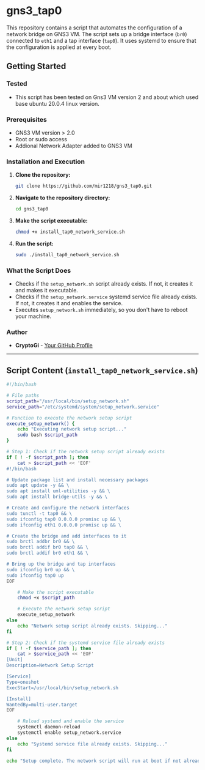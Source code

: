 # gns3_tap0


This repository contains a script that automates the configuration of a network bridge on GNS3 VM. The script sets up a bridge interface (`br0`) connected to `eth1` and a tap interface (`tap0`). It uses systemd to ensure that the configuration is applied at every boot.

## Getting Started


### Tested 
- This script has been tested on Gns3 VM version 2 and about which used base ubuntu 20.0.4 linux version.
  
### Prerequisites

- GNS3 VM version > 2.0 
- Root or sudo access
- Addional Network Adapter added to GNS3 VM 

### Installation and Execution

1. **Clone the repository:**
    ```bash
    git clone https://github.com/mir1218/gns3_tap0.git
    ```

2. **Navigate to the repository directory:**
    ```bash
    cd gns3_tap0
    ```

3. **Make the script executable:**
    ```bash
    chmod +x install_tap0_network_service.sh
    ```

4. **Run the script:**
    ```bash
    sudo ./install_tap0_network_service.sh
    ```

### What the Script Does

- Checks if the `setup_network.sh` script already exists. If not, it creates it and makes it executable.
- Checks if the `setup_network.service` systemd service file already exists. If not, it creates it and enables the service.
- Executes `setup_network.sh` immediately, so you don't have to reboot your machine.

### Author

- **CryptoGi** - [Your GitHub Profile](https://github.com/your_username)

---

## Script Content (`install_tap0_network_service.sh`)

```bash
#!/bin/bash

# File paths
script_path="/usr/local/bin/setup_network.sh"
service_path="/etc/systemd/system/setup_network.service"

# Function to execute the network setup script
execute_setup_network() {
    echo "Executing network setup script..."
    sudo bash $script_path
}

# Step 1: Check if the network setup script already exists
if [ ! -f $script_path ]; then
    cat > $script_path << 'EOF'
#!/bin/bash

# Update package list and install necessary packages
sudo apt update -y && \
sudo apt install uml-utilities -y && \
sudo apt install bridge-utils -y && \

# Create and configure the network interfaces
sudo tunctl -t tap0 && \
sudo ifconfig tap0 0.0.0.0 promisc up && \
sudo ifconfig eth1 0.0.0.0 promisc up && \

# Create the bridge and add interfaces to it
sudo brctl addbr br0 && \
sudo brctl addif br0 tap0 && \
sudo brctl addif br0 eth1 && \

# Bring up the bridge and tap interfaces
sudo ifconfig br0 up && \
sudo ifconfig tap0 up
EOF

    # Make the script executable
    chmod +x $script_path

    # Execute the network setup script
    execute_setup_network
else
    echo "Network setup script already exists. Skipping..."
fi

# Step 2: Check if the systemd service file already exists
if [ ! -f $service_path ]; then
    cat > $service_path << 'EOF'
[Unit]
Description=Network Setup Script

[Service]
Type=oneshot
ExecStart=/usr/local/bin/setup_network.sh

[Install]
WantedBy=multi-user.target
EOF

    # Reload systemd and enable the service
    systemctl daemon-reload
    systemctl enable setup_network.service
else
    echo "Systemd service file already exists. Skipping..."
fi

echo "Setup complete. The network script will run at boot if not already configured."
